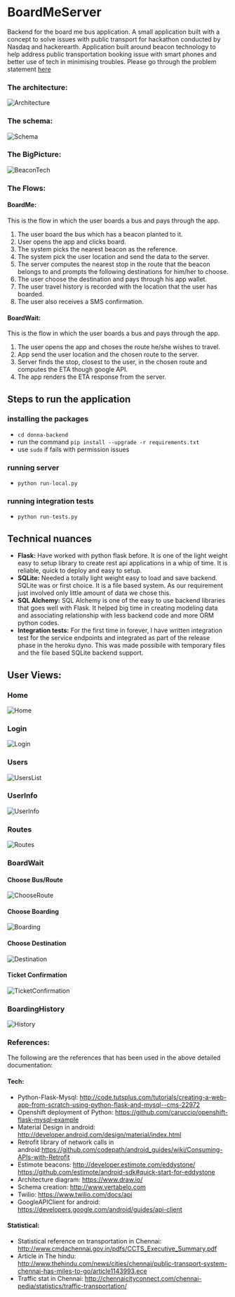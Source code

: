 # BoardMeServer
Backend for the board me bus application. A small application built with a concept to solve issues with public transport for hackathon conducted by Nasdaq and hackerearth. Application built around beacon technology to help address public transportation booking issue with smart phones and better use of tech in minimising troubles.
Please go through the problem statement [here](./ProblemStatement.md)



### The architecture:
![Architecture](./images/BoardMeArchitecture.png)

### The schema:
![Schema](./images/boardme_schema.png)


### The BigPicture:
![BeaconTech](https://github.com/rajagopal28/TheGimbalStore/raw/master/images/image10.png)


### The Flows:
#### BoardMe:
This is the flow in which the user boards a bus and pays through the app.
1. The user board the bus which has a beacon planted to it.
2. User opens the app and clicks board.
3. The system picks the nearest beacon as the reference.
4. The system pick the user location and send the data to the server.
5. The server computes the nearest stop in the route that the beacon belongs to and prompts the following destinations for him/her to choose.
6. The user choose the destination and pays through his app wallet.
7. The user travel history is recorded with the location that the user has boarded.
8. The user also receives a SMS confirmation.
#### BoardWait:
This is the flow in which the user boards a bus and pays through the app.
1. The user opens the app and choses the route he/she wishes to travel.
2. App send the user location and the chosen route to the server.
3. Server finds the stop, closest to the user, in the chosen route and computes the ETA though google API.
4. The app renders the ETA response from the server.

## Steps to run the application
### installing the packages
- `` cd donna-backend ``
- run the command `` pip install --upgrade -r requirements.txt ``
- use `` sudo `` if fails with permission issues

### running server
- `` python run-local.py ``

### running integration tests
- `` python run-tests.py ``

## Technical nuances
 - **Flask:** Have worked with python flask before. It is one of the light weight easy to setup library to create rest api applications in a whip of time. It is reliable, quick to deploy and easy to setup.
 - **SQLite:** Needed a totally light weight easy to load and save backend. SQLite was or first choice. It is a file based system. As our requirement just involved only little amount of data we chose this.
 - **SQL Alchemy:** SQL Alchemy is one of the easy to use backend libraries that goes well with Flask. It helped big time in creating modeling data and associating relationship with less backend code and more ORM python codes.
 - **Integration tests:** For the first time in forever, I have written integration test for the service endpoints and integrated as part of the release phase in the heroku dyno. This was made possibile with temporary files and the file based SQLite backend support.



## User Views:
### Home
![Home](./images/web-home.png)

### Login
![Login](./images/web-login.png)

### Users
![UsersList](./images/web-users.png)

### UserInfo
![UserInfo](./images/web-user-info.png)

### Routes
![Routes](./images/web-routes.png)

### BoardWait
#### Choose Bus/Route
![ChooseRoute](./images/web-board-wait-1.png)

#### Choose Boarding
![Boarding](./images/web-board-wait-2.png)

#### Choose Destination
![Destination](./images/web-board-wait-3.png)

#### Ticket Confirmation
![TicketConfirmation](./images/web-ticket-confirmation.png)


### BoardingHistory
![History](./images/web-travel-history.png)


### References:
The following are the references that has been used in the above detailed documentation:
#### Tech:
* Python-Flask-Mysql: http://code.tutsplus.com/tutorials/creating-a-web-app-from-scratch-using-python-flask-and-mysql--cms-22972
* Openshift deployment of Python:  https://github.com/caruccio/openshift-flask-mysql-example
* Material Design in android: http://developer.android.com/design/material/index.html
* Retrofit library of network calls in android:https://github.com/codepath/android_guides/wiki/Consuming-APIs-with-Retrofit
* Estimote beacons:  http://developer.estimote.com/eddystone/ https://github.com/estimote/android-sdk#quick-start-for-eddystone
* Architecture diagram: https://www.draw.io/
* Schema creation: http://www.vertabelo.com
* Twilio: https://www.twilio.com/docs/api  
* GoogleAPIClient for android: https://developers.google.com/android/guides/api-client
#### Statistical:
* Statistical reference on transportation in Chennai: http://www.cmdachennai.gov.in/pdfs/CCTS_Executive_Summary.pdf
* Article in The hindu: http://www.thehindu.com/news/cities/chennai/public-transport-system-chennai-has-miles-to-go/article1143993.ece
* Traffic stat in Chennai: http://chennaicityconnect.com/chennai-pedia/statistics/traffic-transportation/

